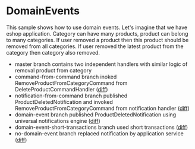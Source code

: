 # DomainEvents

This sample shows how to use domain events. Let's imagine that we have eshop application. Category can have many products, product can belong to many categories. If user removed a product then this product should be removed from all categories. If user removed the latest product from the category then category also removed.
- master branch contains two independent handlers with similar logic of removal product from category
- command-from-command branch inoked RemoveProductFromCategoryCommand from DeleteProductCommandHandler ([diff](https://github.com/denis-tsv/DomainEvents/pull/5/files))
- notification-from-command branch published ProductDeletedNotification and invoked RemoveProductFromCategoryCommand from notification handler ([diff](https://github.com/denis-tsv/DomainEvents/pull/6/files))
- domain-event branch published ProductDeletedNotification using universal notifications engine ([diff](https://github.com/denis-tsv/DomainEvents/pull/7/files))
- domain-event-short-transactions branch used short transactions ([diff](https://github.com/denis-tsv/DomainEvents/pull/10/files))
- no-domain-event branch replaced notification by application service ([diff](https://github.com/denis-tsv/DomainEvents/pull/9/files))